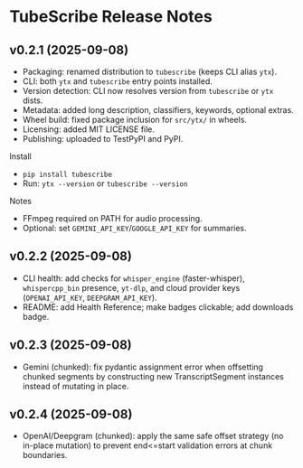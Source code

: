 TubeScribe Release Notes
========================

v0.2.1 (2025-09-08)
--------------------
- Packaging: renamed distribution to `tubescribe` (keeps CLI alias `ytx`).
- CLI: both `ytx` and `tubescribe` entry points installed.
- Version detection: CLI now resolves version from `tubescribe` or `ytx` dists.
- Metadata: added long description, classifiers, keywords, optional extras.
- Wheel build: fixed package inclusion for `src/ytx/` in wheels.
- Licensing: added MIT LICENSE file.
- Publishing: uploaded to TestPyPI and PyPI.

Install
- `pip install tubescribe`
- Run: `ytx --version` or `tubescribe --version`

Notes
- FFmpeg required on PATH for audio processing.
- Optional: set `GEMINI_API_KEY`/`GOOGLE_API_KEY` for summaries.

v0.2.2 (2025-09-08)
--------------------
- CLI health: add checks for `whisper_engine` (faster-whisper), `whispercpp_bin` presence, `yt-dlp`, and cloud provider keys (`OPENAI_API_KEY`, `DEEPGRAM_API_KEY`).
- README: add Health Reference; make badges clickable; add downloads badge.

v0.2.3 (2025-09-08)
--------------------
- Gemini (chunked): fix pydantic assignment error when offsetting chunked segments by constructing new TranscriptSegment instances instead of mutating in place.

v0.2.4 (2025-09-08)
--------------------
- OpenAI/Deepgram (chunked): apply the same safe offset strategy (no in-place mutation) to prevent end<=start validation errors at chunk boundaries.
